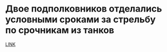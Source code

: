 # Двое подполковников отделались условными сроками за стрельбу по срочникам из танков



[LINK](https://varlamov.ru/3325815.html)